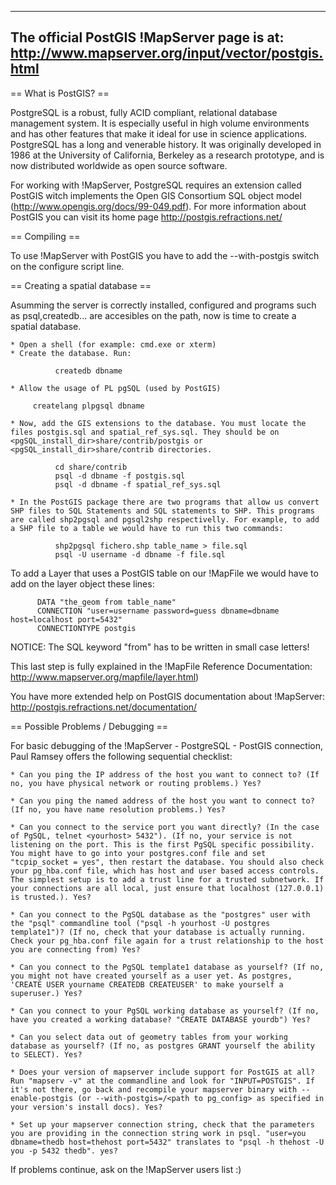 ----                                                                                                                                                                                                                                                                                                                                                                                                                                                                                                                                                                                   
The official PostGIS !MapServer page is at: http://www.mapserver.org/input/vector/postgis.html                                                                                                                                                                                                                                                                                                                                                                                                                                                                                         
----                                                                                                                                                                                                                                                                                                                                                                                                                                                                                                                                                                                   
                                                                                                                                                                                                                                                                                                                                                                                                                                                                                                                                                                                       
== What is PostGIS? ==                                                                                                                                                                                                                                                                                                                                                                                                                                                                                                                                                                 
                                                                                                                                                                                                                                                                                                                                                                                                                                                                                                                                                                                       
PostgreSQL is a robust, fully ACID compliant, relational database management system. It is especially useful in high volume environments and has other features that make it ideal for use in science applications. PostgreSQL has a long and venerable history. It was originally developed in 1986 at the University of California, Berkeley as a research prototype, and is now distributed worldwide as open source software.                                                                                                                                                      
                                                                                                                                                                                                                                                                                                                                                                                                                                                                                                                                                                                       
For working with !MapServer, PostgreSQL requires an extension called PostGIS witch implements the Open GIS Consortium SQL object model (http://www.opengis.org/docs/99-049.pdf). For more information about PostGIS you can visit its home page http://postgis.refractions.net/                                                                                                                                                                                                                                                                                                        
                                                                                                                                                                                                                                                                                                                                                                                                                                                                                                                                                                                       
== Compiling ==                                                                                                                                                                                                                                                                                                                                                                                                                                                                                                                                                                        
                                                                                                                                                                                                                                                                                                                                                                                                                                                                                                                                                                                       
To use !MapServer with PostGIS you have to add the --with-postgis switch on the configure script line.                                                                                                                                                                                                                                                                                                                                                                                                                                                                                 
                                                                                                                                                                                                                                                                                                                                                                                                                                                                                                                                                                                       
== Creating a spatial database ==                                                                                                                                                                                                                                                                                                                                                                                                                                                                                                                                                      
                                                                                                                                                                                                                                                                                                                                                                                                                                                                                                                                                                                       
Asumming the server is correctly installed, configured and programs such as psql,createdb... are accesibles on the path, now is time to create a spatial database.                                                                                                                                                                                                                                                                                                                                                                                                                     
                                                                                                                                                                                                                                                                                                                                                                                                                                                                                                                                                                                       
    * Open a shell (for example: cmd.exe or xterm)                                                                                                                                                                                                                                                                                                                                                                                                                                                                                                                                     
    * Create the database. Run:                                                                                                                                                                                                                                                                                                                                                                                                                                                                                                                                                        

```                                                                                                                                                                                                                                                                                                                                                                                                                                                                                                                                                                                    
          createdb dbname                                                                                                                                                                                                                                                                                                                                                                                                                                                                                                                                                              
```                                                                                                                                                                                                                                                                                                                                                                                                                                                                                                                                                                                    
    * Allow the usage of PL pgSQL (used by PostGIS)                                                                                                                                                                                                                                                                                                                                                                                                                                                                                                                                    

```                                                                                                                                                                                                                                                                                                                                                                                                                                                                                                                                                                                    
     createlang plpgsql dbname                                                                                                                                                                                                                                                                                                                                                                                                                                                                                                                                                         
```                                                                                                                                                                                                                                                                                                                                                                                                                                                                                                                                                                                    
    * Now, add the GIS extensions to the database. You must locate the files postgis.sql and spatial_ref_sys.sql. They should be on <pgSQL_install_dir>share/contrib/postgis or <pgSQL_install_dir>share/contrib directories.                                                                                                                                                                                                                                                                                                                                                          

```                                                                                                                                                                                                                                                                                                                                                                                                                                                                                                                                                                                    
          cd share/contrib                                                                                                                                                                                                                                                                                                                                                                                                                                                                                                                                                             
          psql -d dbname -f postgis.sql                                                                                                                                                                                                                                                                                                                                                                                                                                                                                                                                                
          psql -d dbname -f spatial_ref_sys.sql                                                                                                                                                                                                                                                                                                                                                                                                                                                                                                                                        
```                                                                                                                                                                                                                                                                                                                                                                                                                                                                                                                                                                                    
    * In the PostGIS package there are two programs that allow us convert SHP files to SQL Statements and SQL statements to SHP. This programs are called shp2pgsql and pgsql2shp respectivelly. For example, to add a SHP file to a table we would have to run this two commands:                                                                                                                                                                                                                                                                                                     

```                                                                                                                                                                                                                                                                                                                                                                                                                                                                                                                                                                                    
          shp2pgsql fichero.shp table_name > file.sql                                                                                                                                                                                                                                                                                                                                                                                                                                                                                                                                  
          psql -U username -d dbname -f file.sql                                                                                                                                                                                                                                                                                                                                                                                                                                                                                                                                       
```                                                                                                                                                                                                                                                                                                                                                                                                                                                                                                                                                                                    
To add a Layer that uses a PostGIS table on our !MapFile we would have to add on the layer object these lines:                                                                                                                                                                                                                                                                                                                                                                                                                                                                         

```                                                                                                                                                                                                                                                                                                                                                                                                                                                                                                                                                                                    
      DATA "the_geom from table_name"                                                                                                                                                                                                                                                                                                                                                                                                                                                                                                                                                  
      CONNECTION "user=username password=guess dbname=dbname host=localhost port=5432"                                                                                                                                                                                                                                                                                                                                                                                                                                                                                                 
      CONNECTIONTYPE postgis                                                                                                                                                                                                                                                                                                                                                                                                                                                                                                                                                           
```                                                                                                                                                                                                                                                                                                                                                                                                                                                                                                                                                                                    
NOTICE: The SQL keyword "from" has to be written in small case letters!                                                                                                                                                                                                                                                                                                                                                                                                                                                                                                                
                                                                                                                                                                                                                                                                                                                                                                                                                                                                                                                                                                                       
This last step is fully explained in the !MapFile Reference Documentation: http://www.mapserver.org/mapfile/layer.html)                                                                                                                                                                                                                                                                                                                                                                                                                                                                
                                                                                                                                                                                                                                                                                                                                                                                                                                                                                                                                                                                       
You have more extended help on PostGIS documentation about !MapServer: http://postgis.refractions.net/documentation/                                                                                                                                                                                                                                                                                                                                                                                                                                                                   
                                                                                                                                                                                                                                                                                                                                                                                                                                                                                                                                                                                       
== Possible Problems / Debugging ==                                                                                                                                                                                                                                                                                                                                                                                                                                                                                                                                                    
                                                                                                                                                                                                                                                                                                                                                                                                                                                                                                                                                                                       
For basic debugging of the !MapServer - PostgreSQL - PostGIS connection, Paul Ramsey offers the following sequential checklist:                                                                                                                                                                                                                                                                                                                                                                                                                                                        
                                                                                                                                                                                                                                                                                                                                                                                                                                                                                                                                                                                       
    * Can you ping the IP address of the host you want to connect to? (If no, you have physical network or routing problems.) Yes?                                                                                                                                                                                                                                                                                                                                                                                                                                                     
                                                                                                                                                                                                                                                                                                                                                                                                                                                                                                                                                                                       
    * Can you ping the named address of the host you want to connect to? (If no, you have name resolution problems.) Yes?                                                                                                                                                                                                                                                                                                                                                                                                                                                              
                                                                                                                                                                                                                                                                                                                                                                                                                                                                                                                                                                                       
    * Can you connect to the service port you want directly? (In the case of PgSQL, telnet <yourhost> 5432"). (If no, your service is not listening on the port. This is the first PgSQL specific possibility. You might have to go into your postgres.conf file and set "tcpip_socket = yes", then restart the database. You should also check your pg_hba.conf file, which has host and user based access controls. The simplest setup is to add a trust line for a trusted subnetwork. If your connections are all local, just ensure that localhost (127.0.0.1) is trusted.). Yes? 
                                                                                                                                                                                                                                                                                                                                                                                                                                                                                                                                                                                       
    * Can you connect to the PgSQL database as the "postgres" user with the "psql" commandline tool ("psql -h yourhost -U postgres template1")? (If no, check that your database is actually running. Check your pg_hba.conf file again for a trust relationship to the host you are connecting from) Yes?                                                                                                                                                                                                                                                                             
                                                                                                                                                                                                                                                                                                                                                                                                                                                                                                                                                                                       
    * Can you connect to the PgSQL template1 database as yourself? (If no, you might not have created yourself as a user yet. As postgres, 'CREATE USER yourname CREATEDB CREATEUSER' to make yourself a superuser.) Yes?                                                                                                                                                                                                                                                                                                                                                              
                                                                                                                                                                                                                                                                                                                                                                                                                                                                                                                                                                                       
    * Can you connect to your PgSQL working database as yourself? (If no, have you created a working database? "CREATE DATABASE yourdb") Yes?                                                                                                                                                                                                                                                                                                                                                                                                                                          
                                                                                                                                                                                                                                                                                                                                                                                                                                                                                                                                                                                       
    * Can you select data out of geometry tables from your working database as yourself? (If no, as postgres GRANT yourself the ability to SELECT). Yes?                                                                                                                                                                                                                                                                                                                                                                                                                               
                                                                                                                                                                                                                                                                                                                                                                                                                                                                                                                                                                                       
    * Does your version of mapserver include support for PostGIS at all? Run "mapserv -v" at the commandline and look for "INPUT=POSTGIS". If it's not there, go back and recompile your mapserver binary with --enable-postgis (or --with-postgis=/<path to pg_config> as specified in your version's install docs). Yes?                                                                                                                                                                                                                                                             
                                                                                                                                                                                                                                                                                                                                                                                                                                                                                                                                                                                       
    * Set up your mapserver connection string, check that the parameters you are providing in the connection string work in psql. "user=you dbname=thedb host=thehost port=5432" translates to "psql -h thehost -U you -p 5432 thedb". yes?                                                                                                                                                                                                                                                                                                                                            
                                                                                                                                                                                                                                                                                                                                                                                                                                                                                                                                                                                       
If problems continue, ask on the !MapServer users list :)
